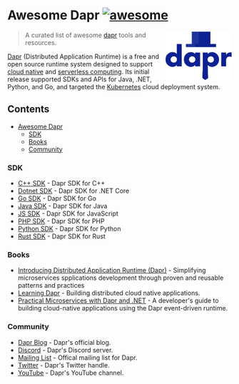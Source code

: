 # Awesome Dapr [![awesome](https://cdn.rawgit.com/sindresorhus/awesome/d7305f38d29fed78fa85652e3a63e154dd8e8829/media/badge.svg)](https://github.com/sindresorhus/awesome)

[<img src="https://github.com/dapr/dapr/blob/master/img/dapr_logo.svg" align="right"  width="150">](https://dapr.io/)

> A curated list of awesome [dapr](https://dapr.io/) tools and resources.

[Dapr](https://en.wikipedia.org/wiki/Dapr) (Distributed Application Runtime) is a free and open source runtime system designed to support [cloud native](https://en.wikipedia.org/wiki/Cloud_native_computing) and [serverless computing](https://en.wikipedia.org/wiki/Serverless_computing). Its initial release supported SDKs and APIs for Java, .NET, Python, and Go, and targeted the [Kubernetes](https://en.wikipedia.org/wiki/Kubernetes) cloud deployment system.

## Contents

- [Awesome Dapr](#awesome-dapr)
    - [SDK](#sdk)
    - [Books](#books)
    - [Community](#community)

### SDK
* [C++ SDK](https://github.com/dapr/cpp-sdk) - Dapr SDK for C++
* [Dotnet SDK](https://github.com/dapr/dotnet-sdk) - Dapr SDK for .NET Core
* [Go SDK](https://github.com/dapr/go-sdk) - Dapr SDK for Go
* [Java SDK](https://github.com/dapr/java-sdk) - Dapr SDK for Java
* [JS SDK](https://github.com/dapr/js-sdk) - Dapr SDK for JavaScript
* [PHP SDK](https://github.com/dapr/php-sdk) - Dapr SDK for PHP
* [Python SDK](https://github.com/dapr/python-sdk) - Dapr SDK for Python
* [Rust SDK](https://github.com/dapr/rust-sdk) - Dapr SDK for Rust

### Books
* [Introducing Distributed Application Runtime (Dapr)](https://www.apress.com/gp/book/9781484269978) - Simplifying microservices spplications development through proven and reusable patterns and practices
* [Learning Dapr](https://www.oreilly.com/library/view/learning-dapr/9781492072416/) - Building distributed cloud native applications.
* [Practical Microservices with Dapr and .NET](https://www.packtpub.com/product/practical-microservices-with-dapr-and-net/9781800568372) - A developer's guide to building cloud-native applications using the Dapr event-driven runtime.

### Community
* [Dapr Blog](https://blog.dapr.io/posts) - Dapr's official blog.
* [Discord](https://aka.ms/dapr-discord) - Dapr's Discord server.
* [Mailing List](https://groups.google.com/forum/#!forum/dapr-dev) - Offical mailing list for Dapr.
* [Twitter](https://twitter.com/daprdev) - Dapr's Twitter handle.
* [YouTube](https://www.youtube.com/channel/UCtpSQ9BLB_3EXdWAUQYwnRA) - Dapr's YouTube channel.

